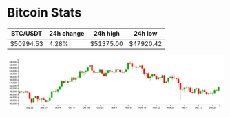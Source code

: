 # Bitcoin Stats

BTC/USDT|24h change|24h high|24h low|
|---|---|---|---|
|$50994.53|4.28%|$51375.00|$47920.42|

<img src="./chart.svg">
